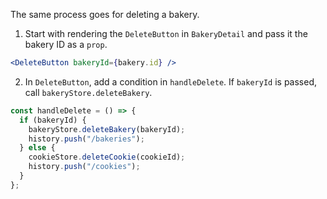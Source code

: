The same process goes for deleting a bakery.

1. Start with rendering the `DeleteButton` in `BakeryDetail` and pass it the bakery ID as a `prop`.

```jsx
<DeleteButton bakeryId={bakery.id} />
```

2. In `DeleteButton`, add a condition in `handleDelete`. If `bakeryId` is passed, call `bakeryStore.deleteBakery`.

```javascript
const handleDelete = () => {
  if (bakeryId) {
    bakeryStore.deleteBakery(bakeryId);
    history.push("/bakeries");
  } else {
    cookieStore.deleteCookie(cookieId);
    history.push("/cookies");
  }
};
```
